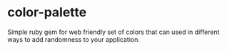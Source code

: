 color-palette
=============

Simple ruby gem for web friendly set of colors that can used in different ways to add randomness to your application.
